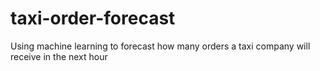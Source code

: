 # taxi-order-forecast
Using machine learning to forecast how many orders a taxi company will receive in the next hour
